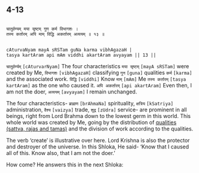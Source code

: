 ## 4-13


```shloka-sa

चातुर्वण्यम् मया सृष्टम् गुण कर्म विभागशः ।
तस्य कर्तारम् अपि माम् विद्धि अकर्तारम् अव्ययम् ॥ १३ ॥

```
```shloka-sa-hk

cAturvaNyam mayA sRSTam guNa karma vibhAgazaH |
tasya kartAram api mAm viddhi akartAram avyayam || 13 ||

```
`चातुर्वर्ण्यम्` `[cAturvarNyam]` The four characteristics `मया सृष्टम्` `[mayA sRSTam]` were created by Me, `विभागशः` `[vibhAgazaH]` classifying `गुन` `[guna]` qualities `कर्म` `[karma]` and the associated work. `विद्धि` `[viddhi]` Know `माम्` `[mAm]` Me `तस्य कर्तारम्` `[tasya kartAram]` as the one who caused it. `अपि अकर्तारम्` `[api akartAram]` Even then, I am not the doer, `अव्ययम्` `[avyayam]` I remain unchanged.

The four characteristics- 
`ब्राह्मण` `[brAhmaNa]`
 spirituality, 
`क्षत्रिय` `[kSatriya]`
 administration, 
`वैश्य` `[vaizya]`
 trade, 
`शूद्र` `[zUdra]`
 service- are prominent in all beings, right from Lord Brahma down to the lowest germ in this world. This whole world was created by Me, going by the distribution of 
[qualities (sattva, rajas and tamas)](satva_rajas_tamas)
 and the division of work according to the qualities.

The verb ‘create’ is illustrative over here. Lord Krishna is also the protector and destroyer of the universe. In this Shloka, He said- ‘Know that I caused all of this. Know also, that I am not the doer.’

How come? He answers this in the next Shloka:


